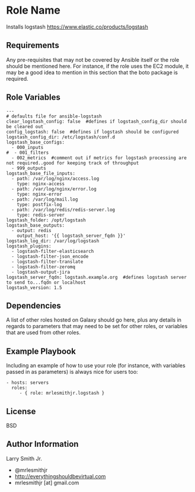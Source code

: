 Role Name
=========

Installs logstash https://www.elastic.co/products/logstash

Requirements
------------

Any pre-requisites that may not be covered by Ansible itself or the role should be mentioned here. For instance, if the role uses the EC2 module, it may be a good idea to mention in this section that the boto package is required.

Role Variables
--------------

````
---
# defaults file for ansible-logstash
clear_logstash_config: false  #defines if logstash_config_dir should be cleared out
config_logstash: false  #defines if logstash should be configured
logstash_config_dir: /etc/logstash/conf.d
logstash_base_configs:
  - 000_inputs
#  - 001_filters
  - 002_metrics  #comment out if metrics for logstash processing are not required..good for keeping track of throughput
  - 999_outputs
logstash_base_file_inputs:
  - path: /var/log/nginx/access.log
    type: nginx-access
  - path: /var/log/nginx/error.log
    type: nginx-error
  - path: /var/log/mail.log
    type: postfix-log
  - path: /var/log/redis/redis-server.log
    type: redis-server
logstash_folder: /opt/logstash
logstash_base_outputs:
  - output: redis
    output_host: '{{ logstash_server_fqdn }}'
logstash_log_dir: /var/log/logstash
logstash_plugins:
  - logstash-filter-elasticsearch
  - logstash-filter-json_encode
  - logstash-filter-translate
  - logstash-filter-zeromq
  - logstash-output-jira
logstash_server_fqdn: logstash.example.org  #defines logstash server to send to...fqdn or localhost
logstash_version: 1.5
````

Dependencies
------------

A list of other roles hosted on Galaxy should go here, plus any details in regards to parameters that may need to be set for other roles, or variables that are used from other roles.

Example Playbook
----------------

Including an example of how to use your role (for instance, with variables passed in as parameters) is always nice for users too:

    - hosts: servers
      roles:
         - { role: mrlesmithjr.logstash }

License
-------

BSD

Author Information
------------------

Larry Smith Jr.
- @mrlesmithjr
- http://everythingshouldbevirtual.com
- mrlesmithjr [at] gmail.com
